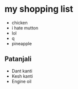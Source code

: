 # my shopping list
- chicken
- i hate mutton
- lol
- q
- pineapple

## Patanjali
- Dant kanti
- Kesh kanti
- Engine oil
